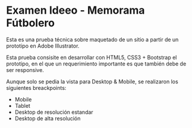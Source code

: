
# Examen Ideeo - Memorama Fútbolero

Esta es una prueba técnica sobre maquetado de un sitio a partir de un prototipo en Adobe Illustrator.

Esta prueba consisite en desarrollar con HTML5, CSS3 + Bootstrap el prototipo, en el que un requerimiento 
importante es que también debe de ser responsive.

Aunque solo se pedia la vista para Desktop & Mobile, se realizaron los siguientes breackpoints:

- Mobile
- Tablet
- Desktop de resolución estandar
- Desktop de alta resolución
